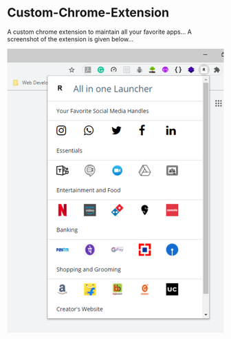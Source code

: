 # Custom-Chrome-Extension

A custom chrome extension to maintain all your favorite apps... A screenshot of the extension is given below...

![](/chrome-ext.PNG)
